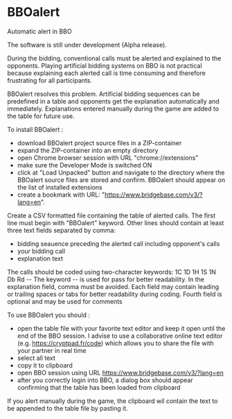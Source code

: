 # BBOalert

Automatic alert in BBO

The software is still under development (Alpha release). 


During the bidding, conventional calls must be alerted and explained to the opponents. Playing artificial bidding systems on BBO is not practical because explaining each alerted call is time consuming and therefore frustrating for all participants.

BBOalert resolves this problem. Artificial bidding sequences can be predefined in a table and opponents get the explanation automatically and immediately. Explanations entered manually during the game are added to the table for future use.

To install BBOalert :
- download BBOalert project source files in a ZIP-container
- expand the ZIP-container into an empty directory
- open Chrome browser session with URL "chrome://extensions"
- make sure the Developer Mode is switched ON
- click at "Load Unpacked" button and navigate to the directory where the BBOalert source files are stored and confirm. BBOalert should appear on the list of installed extensions
- create a bookmark with URL: "https://www.bridgebase.com/v3/?lang=en".

Create a CSV formatted file containing the table of alerted calls. The first line must begin with "BBOalert" keyword. Other lines should contain at least three text fields separated by comma:
- bidding seauence preceding the alerted call including opponent's calls
- your bidding call
- explanation text

The calls should be coded using two-character keywords: 1C 1D 1H 1S 1N Db Rd --
The keyword -- is used for pass for better readability.
In the explanation field, comma must be avoided.
Each field may contain leading or trailing spaces or tabs for better readability during coding.
Fourth field is optional and may be used for comments

To use BBOalert you should :
- open the table file with your favorite text editor and keep it open until the end of the BBO session. I advise to use a collaborative online text editor (e.g. https://cryptpad.fr/code) which allows you to share the file with your partner in real time
- select all text
- copy it to clipboard
- open BBO session using URL https://www.bridgebase.com/v3/?lang=en
- after you correctly login into BBO, a dialog box should appear confirming that the table has been loaded from clipboard

If you alert manually during the game, the clipboard wil contain the text to be appended to the table file by pasting it.


